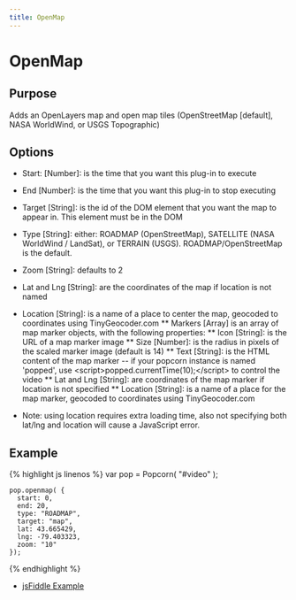 ```yaml
---
title: OpenMap
---
```

# OpenMap #

## Purpose ##

Adds an OpenLayers map and open map tiles (OpenStreetMap \[default\], NASA WorldWind, or USGS Topographic)

## Options ##

* Start: \[Number\]:  is the time that you want this plug-in to execute
* End \[Number\]: is the time that you want this plug-in to stop executing
* Target \[String\]: is the id of the DOM element that you want the map to appear in. This element must be in the DOM
* Type \[String\]: either: ROADMAP (OpenStreetMap), SATELLITE (NASA WorldWind / LandSat), or TERRAIN (USGS).  ROADMAP/OpenStreetMap is the default.
* Zoom \[String\]: defaults to 2
* Lat and Lng \[String\]: are the coordinates of the map if location is not named
* Location \[String\]: is a name of a place to center the map, geocoded to coordinates using TinyGeocoder.com
** Markers \[Array\] is an array of map marker objects, with the following properties:
** Icon \[String\]: is the URL of a map marker image
** Size \[Number\]: is the radius in pixels of the scaled marker image (default is 14)
** Text \[String\]: is the HTML content of the map marker -- if your popcorn instance is named 'popped', use &lt;script&gt;popped.currentTime(10);&lt;/script&gt; to control the video
** Lat and Lng \[String\]: are coordinates of the map marker if location is not specified
** Location \[String\]: is a name of a place for the map marker, geocoded to coordinates using TinyGeocoder.com

* Note: using location requires extra loading time, also not specifying both lat/lng and location will cause a JavaScript error.

## Example ##

{% highlight js linenos %}
    var pop = Popcorn( "#video" );

    pop.openmap( {
      start: 0,
      end: 20,
      type: "ROADMAP",
      target: "map",
      lat: 43.665429,
      lng: -79.403323,
      zoom: "10"
    });
{% endhighlight %}

* [jsFiddle Example](http://jsfiddle.net/popcornjs/NKtvy/)
